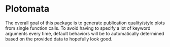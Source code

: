 # Plotomata
The overall goal of this package is to generate publication quality/style plots from single function calls. To avoid having to specify a lot of keyword arguments every time, default behaviors will be to automatically determined based on the provided data to hopefully look good.
